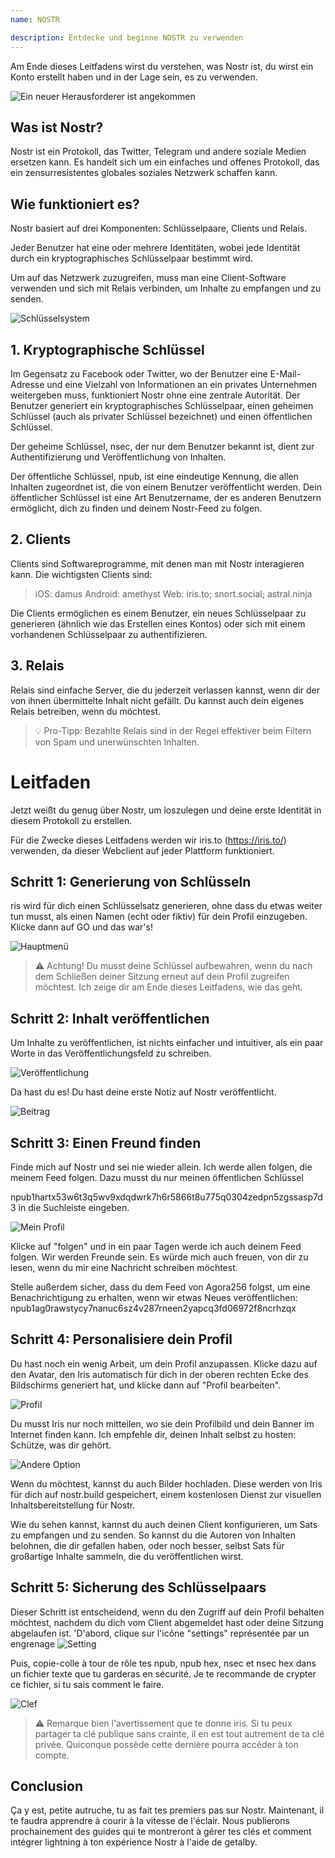 ```yaml
---
name: NOSTR

description: Entdecke und beginne NOSTR zu verwenden
---
```


Am Ende dieses Leitfadens wirst du verstehen, was Nostr ist, du wirst ein Konto erstellt haben und in der Lage sein, es zu verwenden.

![Ein neuer Herausforderer ist angekommen](assets/1.jpeg)

## Was ist Nostr?

Nostr ist ein Protokoll, das Twitter, Telegram und andere soziale Medien ersetzen kann. Es handelt sich um ein einfaches und offenes Protokoll, das ein zensurresistentes globales soziales Netzwerk schaffen kann.

## Wie funktioniert es?

Nostr basiert auf drei Komponenten: Schlüsselpaare, Clients und Relais.

Jeder Benutzer hat eine oder mehrere Identitäten, wobei jede Identität durch ein kryptographisches Schlüsselpaar bestimmt wird.

Um auf das Netzwerk zuzugreifen, muss man eine Client-Software verwenden und sich mit Relais verbinden, um Inhalte zu empfangen und zu senden.

![Schlüsselsystem](assets/2.jpeg)

## 1. Kryptographische Schlüssel

Im Gegensatz zu Facebook oder Twitter, wo der Benutzer eine E-Mail-Adresse und eine Vielzahl von Informationen an ein privates Unternehmen weitergeben muss, funktioniert Nostr ohne eine zentrale Autorität. Der Benutzer generiert ein kryptographisches Schlüsselpaar, einen geheimen Schlüssel (auch als privater Schlüssel bezeichnet) und einen öffentlichen Schlüssel.

Der geheime Schlüssel, nsec, der nur dem Benutzer bekannt ist, dient zur Authentifizierung und Veröffentlichung von Inhalten.

Der öffentliche Schlüssel, npub, ist eine eindeutige Kennung, die allen Inhalten zugeordnet ist, die von einem Benutzer veröffentlicht werden. Dein öffentlicher Schlüssel ist eine Art Benutzername, der es anderen Benutzern ermöglicht, dich zu finden und deinem Nostr-Feed zu folgen.

## 2. Clients

Clients sind Softwareprogramme, mit denen man mit Nostr interagieren kann. Die wichtigsten Clients sind:

> iOS: damus
> Android: amethyst
> Web: iris.to; snort.social; astral.ninja

Die Clients ermöglichen es einem Benutzer, ein neues Schlüsselpaar zu generieren (ähnlich wie das Erstellen eines Kontos) oder sich mit einem vorhandenen Schlüsselpaar zu authentifizieren.

## 3. Relais

Relais sind einfache Server, die du jederzeit verlassen kannst, wenn dir der von ihnen übermittelte Inhalt nicht gefällt. Du kannst auch dein eigenes Relais betreiben, wenn du möchtest.

> 💡 Pro-Tipp: Bezahlte Relais sind in der Regel effektiver beim Filtern von Spam und unerwünschten Inhalten.

# Leitfaden

Jetzt weißt du genug über Nostr, um loszulegen und deine erste Identität in diesem Protokoll zu erstellen.

Für die Zwecke dieses Leitfadens werden wir iris.to (https://iris.to/) verwenden, da dieser Webclient auf jeder Plattform funktioniert.

## Schritt 1: Generierung von Schlüsseln

ris wird für dich einen Schlüsselsatz generieren, ohne dass du etwas weiter tun musst, als einen Namen (echt oder fiktiv) für dein Profil einzugeben. Klicke dann auf GO und das war's!

![Hauptmenü](assets/3.jpeg)

> ⚠️ Achtung! Du musst deine Schlüssel aufbewahren, wenn du nach dem Schließen deiner Sitzung erneut auf dein Profil zugreifen möchtest. Ich zeige dir am Ende dieses Leitfadens, wie das geht.

## Schritt 2: Inhalt veröffentlichen

Um Inhalte zu veröffentlichen, ist nichts einfacher und intuitiver, als ein paar Worte in das Veröffentlichungsfeld zu schreiben.

![Veröffentlichung](assets/4.jpeg)

Da hast du es! Du hast deine erste Notiz auf Nostr veröffentlicht.

![Beitrag](assets/5.jpeg)

## Schritt 3: Einen Freund finden

Finde mich auf Nostr und sei nie wieder allein. Ich werde allen folgen, die meinem Feed folgen. Dazu musst du nur meinen öffentlichen Schlüssel

npub1hartx53w6t3q5wv9xdqdwrk7h6r5866t8u775q0304zedpn5zgssasp7d3 in die Suchleiste eingeben.

![Mein Profil](assets/6.jpeg)

Klicke auf "folgen" und in ein paar Tagen werde ich auch deinem Feed folgen. Wir werden Freunde sein. Es würde mich auch freuen, von dir zu lesen, wenn du mir eine Nachricht schreiben möchtest.

Stelle außerdem sicher, dass du dem Feed von Agora256 folgst, um eine Benachrichtigung zu erhalten, wenn wir etwas Neues veröffentlichen: npub1ag0rawstycy7nanuc6sz4v287rneen2yapcq3fd06972f8ncrhzqx

## Schritt 4: Personalisiere dein Profil

Du hast noch ein wenig Arbeit, um dein Profil anzupassen. Klicke dazu auf den Avatar, den Iris automatisch für dich in der oberen rechten Ecke des Bildschirms generiert hat, und klicke dann auf "Profil bearbeiten".

![Profil](assets/7.jpeg)

Du musst Iris nur noch mitteilen, wo sie dein Profilbild und dein Banner im Internet finden kann. Ich empfehle dir, deinen Inhalt selbst zu hosten: Schütze, was dir gehört.

![Andere Option](assets/8.jpeg)

Wenn du möchtest, kannst du auch Bilder hochladen. Diese werden von Iris für dich auf nostr.build gespeichert, einem kostenlosen Dienst zur visuellen Inhaltsbereitstellung für Nostr.

Wie du sehen kannst, kannst du auch deinen Client konfigurieren, um Sats zu empfangen und zu senden. So kannst du die Autoren von Inhalten belohnen, die dir gefallen haben, oder noch besser, selbst Sats für großartige Inhalte sammeln, die du veröffentlichen wirst.

## Schritt 5: Sicherung des Schlüsselpaars

Dieser Schritt ist entscheidend, wenn du den Zugriff auf dein Profil behalten möchtest, nachdem du dich vom Client abgemeldet hast oder deine Sitzung abgelaufen ist.
'D'abord, clique sur l'icône "settings" représentée par un engrenage
![Setting](assets/9.jpeg)

Puis, copie-colle à tour de rôle tes npub, npub hex, nsec et nsec hex dans un fichier texte que tu garderas en sécurité. Je te recommande de crypter ce fichier, si tu sais comment le faire.

![Clef](assets/10.jpeg)

> ⚠️ Remarque bien l'avertissement que te donne iris. Si tu peux partager ta clé publique sans crainte, il en est tout autrement de ta clé privée. Quiconque possède cette dernière pourra accéder à ton compte.

## Conclusion

Ça y est, petite autruche, tu as fait tes premiers pas sur Nostr. Maintenant, il te faudra apprendre à courir à la vitesse de l'éclair. Nous publierons prochainement des guides qui te montreront à gérer tes clés et comment intégrer lightning à ton expérience Nostr à l'aide de getalby.
